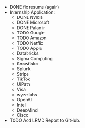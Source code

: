 - DONE fix resume (again)
- Internship Application:
	- DONE Nvidia
	- DONE Microsoft
	- DONE Palantir
	- TODO Google
	- TODO Amazon
	- TODO Netflix
	- TODO Apple
	- Databricks
	- Sigma Computing
	- Snowflake
	- Splunk
	- Stripe
	- TikTok
	- UiPath
	- Visa
	- wyze labs
	- OpenAI
	- Intel
	- DeepMind
	- Cisco
- TODO Add LRMC Report to GitHub.